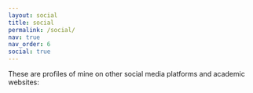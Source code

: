 ```yaml
---
layout: social
title: social
permalink: /social/
nav: true
nav_order: 6
social: true
---
```


These are profiles of mine on other social media platforms and academic websites:


